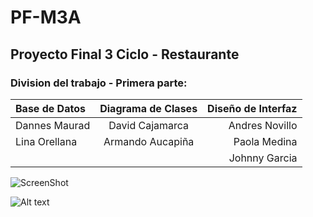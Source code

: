 # PF-M3A 

## Proyecto Final 3 Ciclo - Restaurante

### Division del trabajo - Primera parte: 

| Base de Datos | Diagrama de Clases | Diseño de Interfaz |
| :------------ | :----------------: | -----------------: | 
| Dannes Maurad | David Cajamarca    | Andres Novillo     | 
| Lina Orellana | Armando Aucapiña   | Paola Medina       | 
|               |                    | Johnny Garcia      |

![ScreenShot](https://raw.github.com/Taguz98/PF-M3A/master/Diagramas/DR.png) 

![Alt text](/relative/DR.png/to/img.png?raw=true "Optional Title") 
